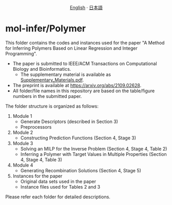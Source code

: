 <p align="center">
  <a href="/Polymer/README_en.md">English</a>
  ·
  <a href="/Polymer/README_jp.md">日本語</a>
</p>

# mol-infer/Polymer

This folder contains the codes and instances used for the paper "A Method for Inferring Polymers Based on Linear Regression and Integer Programming".

- The paper is submitted to IEEE/ACM Transactions on Computational Biology and Bioinformatics.
   - The supplementary material is available as [Supplementary_Materials.pdf](Supplementary_Materials.pdf). 
- The preprint is available at https://arxiv.org/abs/2109.02628.
- All folder/file names in this repository are based on the table/figure numbers in the submitted paper.


The folder structure is organized as follows:
1. Module 1
   - Generate Descriptors (described in Section 3)
   - Preprocessors
1. Module 2
   - Constructing Prediction Functions (Section 4, Stage 3)
1. Module 3
   - Solving an MILP for the Inverse Problem (Section 4, Stage 4, Table 2)
   - Inferring a Polymer with Target Values in Multiple Properties (Section 4, Stage 4, Table 3)
1. Module 4
   - Generating Recombination Solutions (Section 4, Stage 5)
1. Instances for the paper
   - Original data sets used in the paper
   - Instance files used for Tables 2 and 3
  
Please refer each folder for detailed descriptions.

